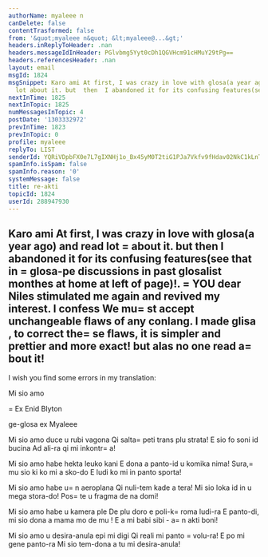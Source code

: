 ```yaml
---
authorName: myaleee n
canDelete: false
contentTrasformed: false
from: '&quot;myaleee n&quot; &lt;myaleee@...&gt;'
headers.inReplyToHeader: .nan
headers.messageIdInHeader: PGlvbmg5Yyt0cDh1QGVHcm91cHMuY29tPg==
headers.referencesHeader: .nan
layout: email
msgId: 1824
msgSnippet: Karo ami At first, I was crazy in love with glosa(a year ago) and read
  lot about it. but  then  I abandoned it for its confusing features(see that in glosa-pe
nextInTime: 1825
nextInTopic: 1825
numMessagesInTopic: 4
postDate: '1303332972'
prevInTime: 1823
prevInTopic: 0
profile: myaleee
replyTo: LIST
senderId: YQRiVDpbFX0e7L7gIXNHj1o_Bx45yM0T2tiG1PJa7Vkfv9fHdav02NkC1kLnTS-Abz7L2Qj69WSg-6YBewR2DbVppl7dYw
spamInfo.isSpam: false
spamInfo.reason: '0'
systemMessage: false
title: re-akti
topicId: 1824
userId: 288947930
---
```


Karo ami
At first, I was crazy in love with glosa(a year ago) and read lot =
about it. but  then  I abandoned it for its confusing features(see that in =
glosa-pe discussions in past glosalist monthes  at home at left of page)!. =
YOU dear Niles stimulated me again and revived my interest. I confess We mu=
st accept unchangeable flaws  of any conlang. I made glisa , to correct the=
se flaws, it is simpler and prettier and more exact! but alas no one read a=
bout it!
-----
I wish you find some errors in my translation:

Mi sio amo

=
Ex Enid Blyton

ge-glosa ex Myaleee

Mi sio amo duce u rubi vagona
Qi salta=
  peti trans plu strata!
E sio fo  soni   id bucina
Ad ali-ra qi mi inkontr=
a!

Mi sio amo habe hekta leuko kani
E dona a panto-id u komika nima!
Sura,=
 mu sio ki ko mi a sko-do
E ludi ko mi in panto sporta!


Mi sio amo habe u=
n aeroplana
Qi nuli-tem kade a tera!
Mi sio loka id in u mega stora-do!
Pos=
te u fragma de na domi!

Mi sio amo habe u kamera ple 
De plu doro e poli-k=
roma ludi-ra
E panto-di, mi sio dona a mama mo de mu !
E a mi babi sibi - a=
n akti boni!

Mi sio amo u  desira-anula    epi mi digi
Qi reali mi panto  =
volu-ra!
E po mi gene  panto-ra
Mi sio tem-dona a tu mi desira-anula!




